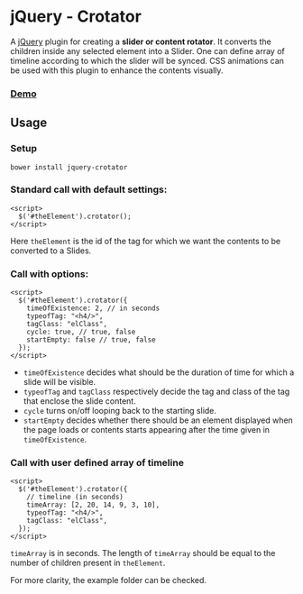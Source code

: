 jQuery - Crotator
=================

A [jQuery](http://www.jquery.com) plugin for creating a **slider or content rotator**. It converts the children inside any selected element into a Slider. One can define array of timeline according to which the slider will be synced. CSS animations can be used with this plugin to enhance the contents visually.

### [Demo](http://anhee.github.io/jquery-crotator/)

Usage
-----

### Setup
```
bower install jquery-crotator
```

### Standard call with default settings:
```
<script>
  $('#theElement').crotator();
</script>
```
Here `theElement` is the id of the tag for which we want the contents to be converted to a Slides.

### Call with options:
```
<script>
  $('#theElement').crotator({
    timeOfExistence: 2, // in seconds
    typeofTag: "<h4/>",
    tagClass: "elClass",
    cycle: true, // true, false
    startEmpty: false // true, false
  });
</script>
```

 - `timeOfExistence` decides what should be the duration of time for which a slide will be visible.
 - `typeofTag` and `tagClass` respectively decide the tag and class of the tag that enclose the slide content. 
 - `cycle` turns on/off looping back to the starting slide. 
 - `startEmpty` decides whether there should be an element displayed when the page loads or contents starts appearing after the time given in `timeOfExistence`.


### Call with user defined array of timeline
```
<script>
  $('#theElement').crotator({
  	// timeline (in seconds)
    timeArray: [2, 20, 14, 9, 3, 10],
    typeofTag: "<h4/>",
    tagClass: "elClass",
  });
</script>
```
`timeArray` is in seconds. The length of `timeArray` should be equal to the number of children present in `theElement`.

For more clarity, the example folder can be checked.
    
